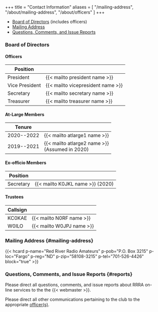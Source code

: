 +++
title = "Contact Information"
aliases = [ "/mailing-address", "/about/mailing-address", "/about/officers" ]
+++
* [Board of Directors](#board-of-directors) (includes officers)
* [Mailing Address](#mailing-address)
* [Questions, Comments, and Issue Reports](#reports)

### Board of Directors


#### Officers

| Position       |                               |
| -------------- | ----------------------------- |
| President      | {{< mailto president name >}} |
| Vice President | {{< mailto vicepresident name >}} |
| Secretary      | {{< mailto secretary name >}} |
| Treasurer      | {{< mailto treasurer name >}} |

#### At-Large Members

| Tenure         |                              |
| -------------- | ---------------------------- |
| 2020--2022     | {{< mailto atlarge1 name >}} |
| 2019--2021     | {{< mailto atlarge2 name >}} <br> (Assumed in 2020) |

#### Ex-officio Members

| Position       |                                  |
| -------------- | -------------------------------- |
| Secretary      | {{< mailto K0JKL name >}} (2020) |

#### Trustees

| Callsign       |                              |
| -------------- | ---------------------------- |
| KC0KAE         | {{< mailto N0RF name >}}     |
| W0ILO          | {{< mailto W0JPJ name >}}    |

### Mailing Address {#mailing-address}

{{< hcard p-name="Red River Radio Amateurs" p-pob="P.O. Box 3215" p-loc="Fargo" p-reg="ND" p-zip="58108-3215" p-tel="701-526-4426" block="true" >}}

### Questions, Comments, and Issue Reports {#reports}

Please direct all questions, comments, and issue reports about 
RRRA on-line services to the the {{< webmaster >}}.

Please direct all other communications pertaining to the club to the
appropriate [officer\(s\)](#officers).
